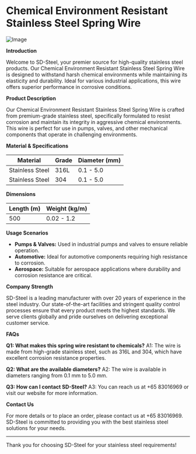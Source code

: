# Chemical Environment Resistant Stainless Steel Spring Wire

![Image](https://github.com/user-attachments/assets/2567258e-e124-4816-932d-1809bd27ef0b)

**Introduction**

Welcome to SD-Steel, your premier source for high-quality stainless steel products. Our Chemical Environment Resistant Stainless Steel Spring Wire is designed to withstand harsh chemical environments while maintaining its elasticity and durability. Ideal for various industrial applications, this wire offers superior performance in corrosive conditions.

**Product Description**

Our Chemical Environment Resistant Stainless Steel Spring Wire is crafted from premium-grade stainless steel, specifically formulated to resist corrosion and maintain its integrity in aggressive chemical environments. This wire is perfect for use in pumps, valves, and other mechanical components that operate in challenging environments.

**Material & Specifications**

| **Material** | **Grade** | **Diameter (mm)** |
|--------------|-----------|-------------------|
| Stainless Steel | 316L | 0.1 - 5.0 |
| Stainless Steel | 304 | 0.1 - 5.0 |

**Dimensions**

| **Length (m)** | **Weight (kg/m)** |
|----------------|-------------------|
| 500            | 0.02 - 1.2        |

**Usage Scenarios**

- **Pumps & Valves:** Used in industrial pumps and valves to ensure reliable operation.
- **Automotive:** Ideal for automotive components requiring high resistance to corrosion.
- **Aerospace:** Suitable for aerospace applications where durability and corrosion resistance are critical.

**Company Strength**

SD-Steel is a leading manufacturer with over 20 years of experience in the steel industry. Our state-of-the-art facilities and stringent quality control processes ensure that every product meets the highest standards. We serve clients globally and pride ourselves on delivering exceptional customer service.

**FAQs**

**Q1: What makes this spring wire resistant to chemicals?**
A1: The wire is made from high-grade stainless steel, such as 316L and 304, which have excellent corrosion resistance properties.

**Q2: What are the available diameters?**
A2: The wire is available in diameters ranging from 0.1 mm to 5.0 mm.

**Q3: How can I contact SD-Steel?**
A3: You can reach us at +65 83016969 or visit our website for more information.

**Contact Us**

For more details or to place an order, please contact us at +65 83016969. SD-Steel is committed to providing you with the best stainless steel solutions for your needs.

---

Thank you for choosing SD-Steel for your stainless steel requirements!